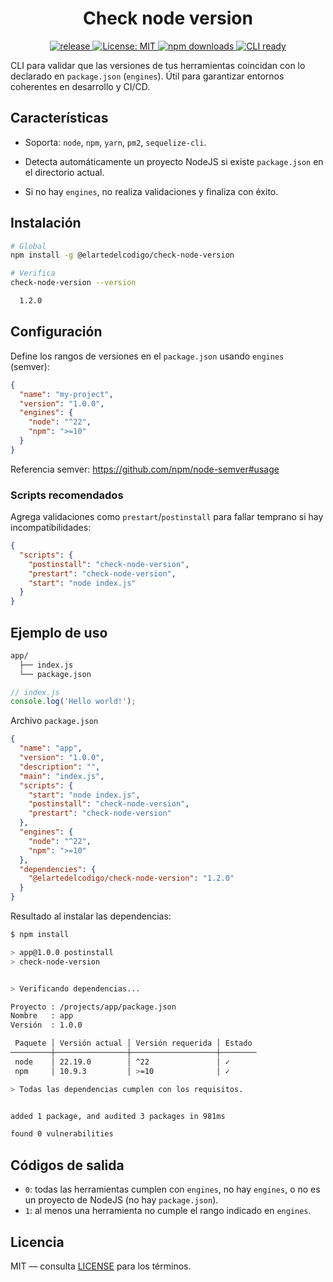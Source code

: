 <h1 align="center">Check node version</h1>

<p align="center">
  <a href="https://github.com/ElArteDelCodigo/check-node-version/releases">
    <img src="https://img.shields.io/github/v/release/ElArteDelCodigo/check-node-version" alt="release">
  </a>
  <a href="https://github.com/ElArteDelCodigo/check-node-version/blob/main/LICENSE">
    <img src="https://img.shields.io/github/license/ElArteDelCodigo/check-node-version" alt="License: MIT" />
  </a>
  <a href="https://www.npmjs.com/package/@elartedelcodigo/check-node-version">
    <img src="https://img.shields.io/npm/dm/%40elartedelcodigo%2Fcheck-node-version" alt="npm downloads" />
  </a>
  <a href="#uso">
    <img src="https://img.shields.io/badge/CLI-ready-success" alt="CLI ready" />
  </a>
</p>

CLI para validar que las versiones de tus herramientas coincidan con lo declarado en `package.json` (`engines`). Útil para garantizar entornos coherentes en desarrollo y CI/CD.

## Características

- Soporta: `node`, `npm`, `yarn`, `pm2`, `sequelize-cli`.

- Detecta automáticamente un proyecto NodeJS si existe `package.json` en el directorio actual.

- Si no hay `engines`, no realiza validaciones y finaliza con éxito.

## Instalación

```bash
# Global
npm install -g @elartedelcodigo/check-node-version

# Verifica
check-node-version --version

  1.2.0
```

## Configuración

Define los rangos de versiones en el `package.json` usando `engines` (semver):

```json
{
  "name": "my-project",
  "version": "1.0.0",
  "engines": {
    "node": "^22",
    "npm": ">=10"
  }
}
```

Referencia semver: https://github.com/npm/node-semver#usage

### Scripts recomendados

Agrega validaciones como `prestart`/`postinstall` para fallar temprano si hay incompatibilidades:

```json
{
  "scripts": {
    "postinstall": "check-node-version",
    "prestart": "check-node-version",
    "start": "node index.js"
  }
}
```

## Ejemplo de uso

```txt
app/
  ├── index.js
  └── package.json
```

```js
// index.js
console.log('Hello world!');
```

Archivo `package.json`

```json
{
  "name": "app",
  "version": "1.0.0",
  "description": "",
  "main": "index.js",
  "scripts": {
    "start": "node index.js",
    "postinstall": "check-node-version",
    "prestart": "check-node-version"
  },
  "engines": {
    "node": "^22",
    "npm": ">=10"
  },
  "dependencies": {
    "@elartedelcodigo/check-node-version": "1.2.0"
  }
}
```

Resultado al instalar las dependencias:

```bash
$ npm install

> app@1.0.0 postinstall
> check-node-version


> Verificando dependencias...

Proyecto : /projects/app/package.json
Nombre   : app
Versión  : 1.0.0

 Paquete │ Versión actual │ Versión requerida │ Estado
─────────┼────────────────┼───────────────────┼────────
 node    │ 22.19.0        │ ^22               │ ✓
 npm     │ 10.9.3         │ >=10              │ ✓

> Todas las dependencias cumplen con los requisitos.


added 1 package, and audited 3 packages in 981ms

found 0 vulnerabilities

```

## Códigos de salida

- `0`: todas las herramientas cumplen con `engines`, no hay `engines`, o no es un proyecto de NodeJS (no hay `package.json`).
- `1`: al menos una herramienta no cumple el rango indicado en `engines`.

## Licencia

MIT — consulta [LICENSE](./LICENSE) para los términos.
